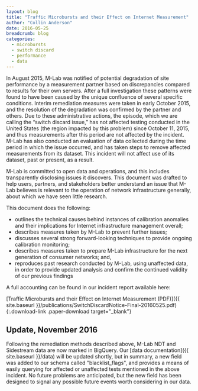 ```yaml
---
layout: blog
title: "Traffic Microbursts and their Effect on Internet Measurement"
author: "Collin Anderson"
date: 2016-05-25
breadcrumb: blog
categories:
  - microbursts
  - switch discard
  - performance
  - data
---
```


In August 2015, M-Lab was notified of potential degradation of site performance by a measurement partner based on discrepancies compared to results for their own servers. After a full investigation these patterns were found to have been caused by the unique confluence of several specific conditions. Interim remediation measures were taken in early October 2015, and the resolution of the degradation was confirmed by the partner and others. Due to these administrative actions, the episode, which we are calling the “switch discard issue,” has not affected testing conducted in the United States (the region impacted by this problem) since October 11, 2015, and thus measurements after this period are not affected by the incident. M-Lab has also conducted an evaluation of data collected during the time period in which the issue occurred, and has taken steps to remove affected measurements from its dataset. This incident will not affect use of its dataset, past or present, as a result. <!--more-->

M-Lab is committed to open data and operations, and this includes transparently disclosing issues it discovers. This document was drafted to help users, partners, and stakeholders better understand an issue that M-Lab believes is relevant to the operation of network infrastructure generally, about which we have seen little research.

This document does the following:

* outlines the technical causes behind instances of calibration anomalies and their implications for Internet infrastructure management overall;
* describes measures taken by M-Lab to prevent further issues;
* discusses several strong forward-looking techniques to provide ongoing calibration monitoring;
* describes measures taken to prepare M-Lab infrastructure for the next generation of consumer networks; and,
* reproduces past research conducted by M-Lab, using unaffected data, in order to provide updated analysis and confirm the continued validity of our previous findings

A full accounting can be found in our incident report available here:

[Traffic Microbursts and their Effect on Internet Measurement (PDF)]({{ site.baseurl }}/publications/SwitchDiscardNotice-Final-20160525.pdf){:.download-link .paper-download target="_blank"}

## Update, November 2016

Following the remediation methods described above, M-Lab NDT and Sidestream data are now marked in BigQuery. Our [data documentation]({{ site.baseurl }}/data) will be updated shortly, but in summary, a new field was added to our schema called "blacklist_flags", and provides a means of easily querying for affected or unaffected tests mentioned in the above incident. No future problems are anticipated, but the new field has been designed to signal any possible future events worth considering in our data.